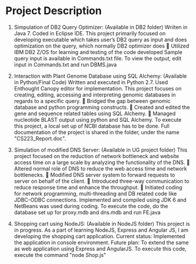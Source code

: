 # Project Description
1. Simpulation of DB2 Query Optimizer: (Available in DB2 folder)
  Wriiten in Java 7. Coded in Eclipse IDE. This project primarily focused on developing executable which takes user’s DB2 query as input   and does optimization on the query, which normally DB2 optimizer does
     Utilized IBM DB2 Z/OS for learning and testing of the code developed
  Sample query input is available in Commands.txt file. To view the output, edit input in Commands.txt and run DBMS.java

2. Interaction with Plant Genome Database using SQL Alchemy: (Available in Python/Final Code)
  Written and executed in Python 2.7. Used Enthought Canopy editor for implementation. 
  This project focuses on creating, editing, accessing and interpreting genomic databases in regards to a specific query.
     Bridged the gap between genomic database and python programming constructs.
     Created and edited the gene and sequence related tables using SQL Alchemy.
     Managed nucleotide BLAST output using python and SQL Alchemy.
  To execute this project, a local set up of NCBI database has to be done. Full documentation of the project is shared in the folder,      under the name "CS223_Report.doc".
  
3. Simulation of modified DNS Server: (Available in UG project folder)
  This project focused on the reduction of network bottleneck and website access time on a large scale by analyzing the
  functionality of the DNS.
     Altered normal role of DNS to reduce the web access time and network bottlenecks.
     Modified DNS server system to forward requests to server on behalf of the client.
     Introduced three-way communication to reduce response time and enhance the throughput.
     Initiated coding for network programming, multi-threading and DB related code like JDBC-ODBC connections.
  Implemented and compiled using JDK 6 and NetBeans was used during coding. 
  To execute the code, do the database set up for proxy.mdb and dns.mdb and run FE.java
  
4. Shopping cart using NodeJS: (Available in NodeJS folder)
  This project is in progress. As a part of learning NodeJS, Express and Angular JS, I am developing the shopping cart application. 
  Current status: Implemented the application in console environment.
  Future plan: To extend the same as web application using Express and AngularJS.
  To execute this code, execute the command "node Shop.js" 
